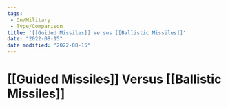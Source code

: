 ```yaml
---
tags:
 - On/Military
 - Type/Comparison
title: '[[Guided Missiles]] Versus [[Ballistic Missiles]]'
date: "2022-08-15"
date modified: "2022-08-15"
---
```


# [[Guided Missiles]] Versus [[Ballistic Missiles]]
